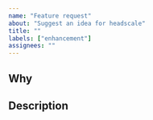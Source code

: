 ```yaml
---
name: "Feature request"
about: "Suggest an idea for headscale"
title: ""
labels: ["enhancement"]
assignees: ""
---
```


<!--
We typically have a clear roadmap for what we want to improve and reserve the right
to close feature requests that does not fit in the roadmap, or fit with the scope
of the project, or we actually want to implement ourselves.

Headscale is a multinational community across the globe. Our language is English.
All bug reports needs to be in English.
-->

## Why

<!-- Include the reason, why you would need the feature. E.g. what problem
  does it solve? Or which workflow is currently frustrating and will be improved by
  this? -->

## Description

<!-- A clear and precise description of what new or changed feature you want. -->
